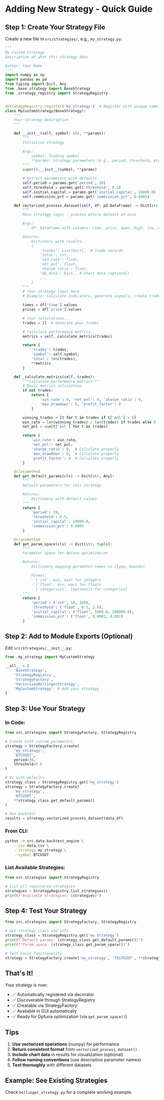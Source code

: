 # Adding New Strategy - Quick Guide

## Step 1: Create Your Strategy File

Create a new file in `src/strategies/`, e.g., `my_strategy.py`:

```python
"""
My Custom Strategy
Description of what this strategy does

Author: Your Name
"""
import numpy as np
import pandas as pd
from typing import Dict, Any
from .base_strategy import BaseStrategy
from .strategy_registry import StrategyRegistry


@StrategyRegistry.register('my_strategy')  # Register with unique name
class MyCustomStrategy(BaseStrategy):
    """
    Your strategy description
    """

    def __init__(self, symbol: str, **params):
        """
        Initialize strategy

        Args:
            symbol: Trading symbol
            **params: Strategy parameters (e.g., period, threshold, etc.)
        """
        super().__init__(symbol, **params)

        # Extract parameters with defaults
        self.period = params.get('period', 20)
        self.threshold = params.get('threshold', 0.5)
        self.initial_capital = params.get('initial_capital', 10000.0)
        self.commission_pct = params.get('commission_pct', 0.0005)

    def vectorized_process_dataset(self, df: pd.DataFrame) -> Dict[str, Any]:
        """
        Main strategy logic - process entire dataset at once

        Args:
            df: DataFrame with columns: time, price, open, high, low, close, Volume

        Returns:
            Dictionary with results:
            {
                'trades': List[Dict],  # Trade records
                'total': int,
                'win_rate': float,
                'net_pnl': float,
                'sharpe_ratio': float,
                'bb_data': Dict,  # Chart data (optional)
                ...
            }
        """
        # Your strategy logic here
        # Example: Calculate indicators, generate signals, create trades

        times = df['time'].values
        prices = df['price'].values

        # Your calculations...
        trades = []  # Generate your trades

        # Calculate performance metrics
        metrics = self._calculate_metrics(trades)

        return {
            'trades': trades,
            'symbol': self.symbol,
            'total': len(trades),
            **metrics
        }

    def _calculate_metrics(self, trades):
        """Calculate performance metrics"""
        # Basic metrics calculation
        if not trades:
            return {
                'win_rate': 0, 'net_pnl': 0, 'sharpe_ratio': 0,
                'max_drawdown': 0, 'profit_factor': 0
            }

        winning_trades = [t for t in trades if t['pnl'] > 0]
        win_rate = len(winning_trades) / len(trades) if trades else 0
        net_pnl = sum(t['pnl'] for t in trades)

        return {
            'win_rate': win_rate,
            'net_pnl': net_pnl,
            'sharpe_ratio': 0,  # Calculate properly
            'max_drawdown': 0,  # Calculate properly
            'profit_factor': 0  # Calculate properly
        }

    @classmethod
    def get_default_params(cls) -> Dict[str, Any]:
        """
        Default parameters for this strategy

        Returns:
            Dictionary with default values
        """
        return {
            'period': 20,
            'threshold': 0.5,
            'initial_capital': 10000.0,
            'commission_pct': 0.0005
        }

    @classmethod
    def get_param_space(cls) -> Dict[str, tuple]:
        """
        Parameter space for Optuna optimization

        Returns:
            Dictionary mapping parameter names to (type, bounds)

            Format:
            - ('int', min, max) for integers
            - ('float', min, max) for floats
            - ('categorical', [options]) for categorical
        """
        return {
            'period': ('int', 10, 100),
            'threshold': ('float', 0.1, 2.0),
            'initial_capital': ('float', 1000.0, 100000.0),
            'commission_pct': ('float', 0.0001, 0.001)
        }
```

## Step 2: Add to Module Exports (Optional)

Edit `src/strategies/__init__.py`:

```python
from .my_strategy import MyCustomStrategy

__all__ = [
    'BaseStrategy',
    'StrategyRegistry',
    'StrategyFactory',
    'VectorizedBollingerStrategy',
    'MyCustomStrategy'  # Add your strategy
]
```

## Step 3: Use Your Strategy

### In Code:

```python
from src.strategies import StrategyFactory, StrategyRegistry

# Create with custom parameters
strategy = StrategyFactory.create(
    'my_strategy',
    'BTCUSDT',
    period=30,
    threshold=0.8
)

# Or with defaults
strategy_class = StrategyRegistry.get('my_strategy')
strategy = StrategyFactory.create(
    'my_strategy',
    'BTCUSDT',
    **strategy_class.get_default_params()
)

# Run backtest
results = strategy.vectorized_process_dataset(data_df)
```

### From CLI:

```bash
python -m src.data.backtest_engine \
    --csv data.csv \
    --strategy my_strategy \
    --symbol BTCUSDT
```

### List Available Strategies:

```python
from src.strategies import StrategyRegistry

# List all registered strategies
strategies = StrategyRegistry.list_strategies()
print(f"Available strategies: {strategies}")
```

## Step 4: Test Your Strategy

```python
from src.strategies import StrategyFactory, StrategyRegistry

# Get strategy class and info
strategy_class = StrategyRegistry.get('my_strategy')
print(f"Default params: {strategy_class.get_default_params()}")
print(f"Param space: {strategy_class.get_param_space()}")

# Test basic functionality
strategy = StrategyFactory.create('my_strategy', 'TESTUSDT', **strategy_class.get_default_params())
```

## That's It!

Your strategy is now:
- ✅ Automatically registered via decorator
- ✅ Discoverable through StrategyRegistry
- ✅ Creatable via StrategyFactory
- ✅ Available in GUI automatically
- ✅ Ready for Optuna optimization (via `get_param_space()`)

## Tips

1. **Use vectorized operations** (numpy) for performance
2. **Return consistent format** from `vectorized_process_dataset()`
3. **Include chart data** in results for visualization (optional)
4. **Follow naming conventions** (use descriptive parameter names)
5. **Test thoroughly** with different datasets

## Example: See Existing Strategies

Check `bollinger_strategy.py` for a complete working example.
